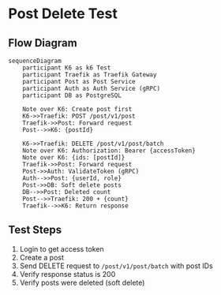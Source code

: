 # Post Delete Test

## Flow Diagram

```mermaid
sequenceDiagram
    participant K6 as k6 Test
    participant Traefik as Traefik Gateway
    participant Post as Post Service
    participant Auth as Auth Service (gRPC)
    participant DB as PostgreSQL

    Note over K6: Create post first
    K6->>Traefik: POST /post/v1/post
    Traefik->>Post: Forward request
    Post-->>K6: {postId}
    
    K6->>Traefik: DELETE /post/v1/post/batch
    Note over K6: Authorization: Bearer {accessToken}
    Note over K6: {ids: [postId]}
    Traefik->>Post: Forward request
    Post->>Auth: ValidateToken (gRPC)
    Auth-->>Post: {userId, role}
    Post->>DB: Soft delete posts
    DB-->>Post: Deleted count
    Post-->>Traefik: 200 + {count}
    Traefik-->>K6: Return response
```

## Test Steps

1. Login to get access token
2. Create a post
3. Send DELETE request to `/post/v1/post/batch` with post IDs
4. Verify response status is 200
5. Verify posts were deleted (soft delete)

